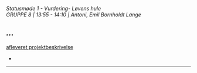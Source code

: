 *Statusmøde 1 - Vurdering- Løvens hule*   
*GRUPPE 8 | 13:55 - 14:10 | Antoni, Emil Bornholdt Lange*

*...*
----------------------------------------------------------------------------------

[afleveret projektbeskrivelse](dokument.pdf)

-
----------------------------------------------------------------------------------
